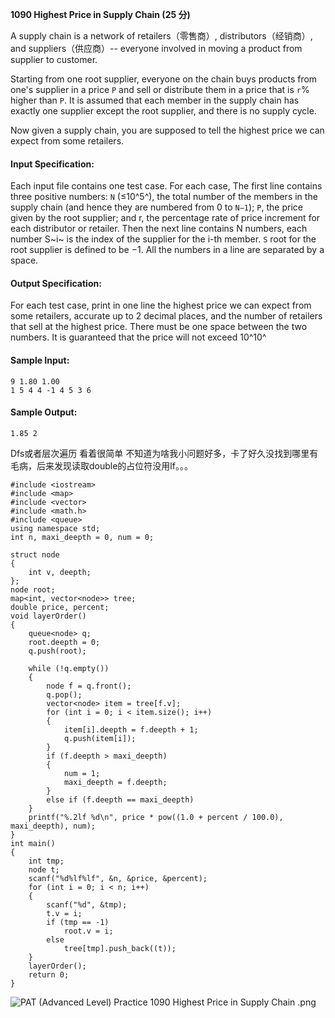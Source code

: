 **1090 Highest Price in Supply Chain (25 分)**

A supply chain is a network of retailers（零售商）, distributors（经销商）, and suppliers（供应商）-- everyone involved in moving a product from supplier to customer.

Starting from one root supplier, everyone on the chain buys products from one's supplier in a price `P` and sell or distribute them in a price that is `r`% higher than `P`. It is assumed that each member in the supply chain has exactly one supplier except the root supplier, and there is no supply cycle.

Now given a supply chain, you are supposed to tell the highest price we can expect from some retailers.

#### Input Specification:
Each input file contains one test case. For each case, The first line contains three positive numbers: `N` (≤10^5^), the total number of the members in the supply chain (and hence they are numbered from 0 to `N−1`); `P`, the price given by the root supplier; and r, the percentage rate of price increment for each distributor or retailer. Then the next line contains N numbers, each number S~i~ is the index of the supplier for the i-th member. `S` root for the root supplier is defined to be −1. All the numbers in a line are separated by a space.

#### Output Specification:
For each test case, print in one line the highest price we can expect from some retailers, accurate up to 2 decimal places, and the number of retailers that sell at the highest price. There must be one space between the two numbers. It is guaranteed that the price will not exceed 10^10^

#### Sample Input:
```
9 1.80 1.00
1 5 4 4 -1 4 5 3 6
```
#### Sample Output:
```
1.85 2
```

Dfs或者层次遍历 看着很简单 不知道为啥我小问题好多，卡了好久没找到哪里有毛病，后来发现读取double的占位符没用lf。。。
```
#include <iostream>
#include <map>
#include <vector>
#include <math.h>
#include <queue>
using namespace std;
int n, maxi_deepth = 0, num = 0;

struct node
{
    int v, deepth;
};
node root;
map<int, vector<node>> tree;
double price, percent;
void layerOrder()
{
    queue<node> q;
    root.deepth = 0;
    q.push(root);

    while (!q.empty())
    {
        node f = q.front();
        q.pop();
        vector<node> item = tree[f.v];
        for (int i = 0; i < item.size(); i++)
        {
            item[i].deepth = f.deepth + 1;
            q.push(item[i]);
        }
        if (f.deepth > maxi_deepth)
        {
            num = 1;
            maxi_deepth = f.deepth;
        }
        else if (f.deepth == maxi_deepth)
    }
    printf("%.2lf %d\n", price * pow((1.0 + percent / 100.0), maxi_deepth), num);
}
int main()
{
    int tmp;
    node t;
    scanf("%d%lf%lf", &n, &price, &percent);
    for (int i = 0; i < n; i++)
    {
        scanf("%d", &tmp);
        t.v = i;
        if (tmp == -1)
            root.v = i;
        else
            tree[tmp].push_back((t));
    }
    layerOrder();
    return 0;
}
```
![PAT (Advanced Level) Practice 1090 Highest Price in Supply Chain .png][1]


[1]: http://alomerry.com/usr/uploads/2020/01/2520924109.png
